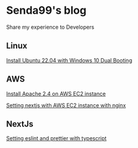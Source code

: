 # Senda99's blog

Share my experience to Developers

## Linux

[Install Ubuntu 22.04 with Windows 10 Dual Booting][installUbuntu]

## AWS

[Install Apache 2.4 on AWS EC2 instance][installApacheEc2]

[Setting nextjs with AWS EC2 instance with nginx][nextjsNginxAl]

## NextJs
[Setting eslint and prettier with typescript][eslintPrettierTypescript]

[//]:#
[installUbuntu]: <https://sedna99.github.io/linux/2022-05-14-installUbuntu.html>
[installApacheEc2]: <https://sedna99.github.io/aws/2022-05-17-installApacheEc2.html>
[nextjsNginxAl]: <https://sedna99.github.io/aws/2022-06-01-nextjsNginxAL.html>
[eslintPrettierTypescript]: <https://sedna99.github.io/nextjs/2022-05-21-eslintPrettierTypescript.html>

